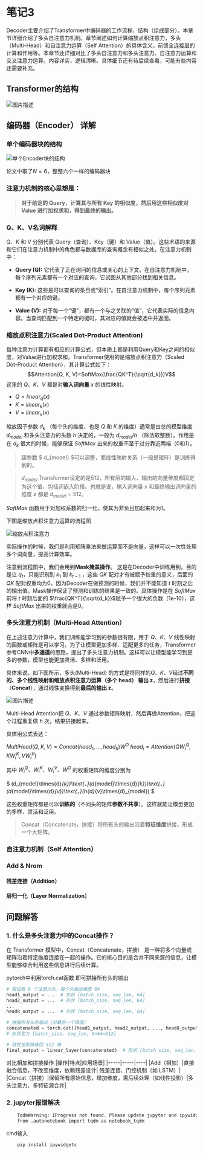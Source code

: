 # 笔记3


Decoder主要介绍了Transformer中编码器的工作流程、结构（组成部分）。本章节详细介绍了多头自注意力机制。章节阐述如何计算缩放点积注意力，多头（Multi-Head）和自注意力运算（Self Attention）的具体含义，前馈全连接层的计算和作用等。本章节还详细对比了多头自注意力和多头注意力、自注意力运算和交叉注意力运算。内容详实，逻辑清晰。具体细节还有待后续查看，可能有些内容还需要补充。


## Transformer的结构

![图片描述](./images/C3images11.png)


## 编码器（Encoder） 详解


### 单个编码器块的结构
![单个Encoder块的结构](./images/C3images12.png)

论文中取了$N=6$，整整六个一样的编码器块



### 注意力机制的核心思想是：<p>
> **对于给定的 Query，计算其与所有 Key 的相似度，然后用这些相似度对 Value 进行加权求和，得到最终的输出。**

### Q、K、V名词解释<p>
Q、K 和 V 分别代表 Query（查询）、Key（键）和 Value（值）。这些术语的来源和它们在注意力机制中的角色都与数据库的查询概念有相似之处。在注意力机制中：<p>
-  **Query (Q):** 它代表了正在询问的信息或关心的上下文。在自注意力机制中，每个序列元素都有一个对应的查询，它试图从其他部分找到相关信息。<p>
-  **Key (K):** 这些是可以查询的条目或“索引”。在自注意力机制中，每个序列元素都有一个对应的键。<p>
-  **Value (V):** 对于每一个“键”，都有一个与之关联的“值”，它代表实际的信息内容。当查询匹配到一个特定的键时，其对应的值就会被选中并返回。<p>



### 缩放点积注意力(Scaled Dot-Product Attention)

每种注意力计算都有相应的计算公式，但本质上都是利用Query和Key之间的相似度，对Value进行加权求和。Transformer使用的是缩放点积注意力（Scaled Dot-Product Attention），其计算公式如下：
$$Attention(Q, K, V)=SoftMax(\frac{QK^T}{\sqrt{d_k}})V$$
这里的 $Q、K、V$ 都是对**输入词向量** $x$ 的线性映射。
- $Q = linear_q(x)$
- $K = linear_k(x)$
- $V = linear_v(x)$

缩放因子参数 $d_k$ （每个头的维度、也是 $Q$ 和 $K$ 的维度）通常是由总的模型维度 $d_{model}$ 和多头注意力的头数 $h$ 决定的，一般为 $d_{model} / h$ （除法取整数）。作用是在 $d_k$ 很大的时候，能够保证 $SoftMax$ 出来的权重不至于过分靠近两端（0和1）。

> 超参数 $ d_{model} $可以调整，而线性映射关系（一般是矩阵）是训练得到的。

>$d_{model}$ Transformer设定的是512，所有层的输入、输出的向量维度都固定为这个值，包括词嵌入阶段。也就是说，输入词向量 $x$ 和最终输出词向量的维度 $z$ 都是 $d_{model} = 512$。

$SoftMax$ 函数用于对加权系数的归一化，使其为非负且加起来和为1。

下图是缩放点积注意力运算的流程图

![缩放点积注意力](./images/C3image6.png)


实际操作的时候，我们是利用矩阵乘法来做运算而不是向量，这样可以一次性处理多个词向量，提高计算效率。

注意到流程图中，我们会用到**Mask掩盖操作**。
这是在Decoder中训练用到。目的是让 $q_t$，只能识别到 $k_1$ 到 $k_{t-1}$ ，这些 $QK$ 配对才有被赋予权重的意义，后面的 $QK$ 配对权重均为0。因为Decoder在做预测的时候，我们并不能知道 $t$ 时刻之后的输出值。Mask操作保证了预测和训练的结果是一致的。具体操作是在 $SoftMax$ 前将 $t$ 时刻后面的 $\frac{QK^T}{\sqrt{d_k}}$赋予一个很大的负数（1e-10），这样 $SoftMax$ 出来的权重就会是0。 







### 多头注意力机制（Multi-Head Attention）

在上述注意力计算中，我们训练能学习到的参数很有限，用于 $Q、K、V$ 线性映射的函数或矩阵是可以学习。为了让模型更加多样、适配更多的任务，Transformer参考CNN中**多通道**的思路，提出了多头注意力机制。这样可以让模型能学习到更多的参数，模型也能更加灵活、多样和泛用。

具体来说，如下图所示，多头(Multi-Head) 的方式是将同样的$Q、K、V$经过**不同的、多个线性映射和缩放点积注意力运算（多个 head） 输出 z**，然后进行**拼接**（**Concat**），通过线性变换得到**最后的输出 z**。

![图片描述](./images/C3image9.png)
    
Multi-Head Attention把 $Q、K、V$ 通过参数矩阵映射，然后再做Attention，把这个过程重复做 h 次，结果拼接起来。<p>
具体用公式表达：<p>
$MultiHead(Q,K,V)=Concat(head_1,\ldots,head_h)W^O$
$head_i = Attention(QW_i^Q,KW_i^K,VW_i^V)$<p>
其中
$W_i^Q\text{、}W_i^K\text{、}W_i^V\text{、}W^O$ 
的权重矩阵的维度分别为<p>
$ (d_{model}\times{d}_{k})\text{、}(d_{model}\times{d}_{k})\text{、}(d_{model}\times{d}_{v})\text{、}(h{d}_{v}\times{d}_{model}) $ 

这些权重矩阵都是可以**训练的**（不同头的矩阵**参数不共享**）。这样就能让模型更加的多样、灵活和泛用。

>Concat（Concatenate，拼接）将所有头的输出沿着**特征维度**拼接，形成一个大矩阵。









### 自注意力机制（Self Attention）






### Add & Nrom
#### 残差连接（Addition）

#### 层归一化（Layer Normalization）

## 问题解答

### 1. 什么是多头注意力中的Concat操作？
在 Transformer 模型中，Concat（Concatenate，拼接） 是一种将多个向量或矩阵沿着特定维度连接在一起的操作。它的核心目的是合并不同来源的信息，让模型能够综合利用这些信息进行后续计算。

pytorch中利用torch.cat函数 即可拼接所有头的输出
```python
# 假设有 8 个注意力头，每个头输出维度 64
head1_output = ...  # 形状 [batch_size, seq_len, 64]
head2_output = ...  # 形状 [batch_size, seq_len, 64]
...
head8_output = ...  # 形状 [batch_size, seq_len, 64]

# 拼接所有头的输出（沿最后一个维度）
concatenated = torch.cat([head1_output, head2_output, ..., head8_output], dim=-1)
# 形状变为 [batch_size, seq_len, 8×64=512]

# 线性投影降维回 512 维
final_output = linear_layer(concatenated)  # 形状 [batch_size, seq_len, 512]
```


对比相加和拼接操作
|操作|特点|应用场景|
|-----|-----|----|
|Add（相加）|直接融合信息，不改变维度，依赖残差设计|	残差连接、门控机制（如 LSTM）|
|Concat（拼接）|保留所有原始信息，增加维度，需后续处理（如线性投影）|多头注意力、多特征源合并|



### 2. jupyter报错解决
```bash
    TqdmWarning: IProgress not found. Please update jupyter and ipywidgets. See https://ipywidgets.readthedocs.io/en/stable/user_install.html
    from .autonotebook import tqdm as notebook_tqdm
```
cmd输入
```bash
    pip install ipywidgets
```
